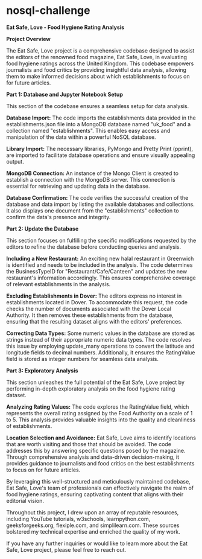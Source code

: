 # nosql-challenge

**Eat Safe, Love - Food Hygiene Rating Analysis**


**Project Overview**

The Eat Safe, Love project is a comprehensive codebase designed to assist the editors of the renowned food magazine, Eat Safe, Love, in evaluating food hygiene ratings across the United Kingdom. This codebase empowers journalists and food critics by providing insightful data analysis, allowing them to make informed decisions about which establishments to focus on for future articles.



**Part 1: Database and Jupyter Notebook Setup**

This section of the codebase ensures a seamless setup for data analysis.

**Database Import:** The code imports the establishments data provided in the establishments.json file into a MongoDB database named "uk_food" and a collection named "establishments". This enables easy access and manipulation of the data within a powerful NoSQL database.

**Library Import:** The necessary libraries, PyMongo and Pretty Print (pprint), are imported to facilitate database operations and ensure visually appealing output.

**MongoDB Connection:** An instance of the Mongo Client is created to establish a connection with the MongoDB server. This connection is essential for retrieving and updating data in the database.

**Database Confirmation:** The code verifies the successful creation of the database and data import by listing the available databases and collections. It also displays one document from the "establishments" collection to confirm the data's presence and integrity.



**Part 2: Update the Database**

This section focuses on fulfilling the specific modifications requested by the editors to refine the database before conducting queries and analysis.

**Including a New Restaurant:** An exciting new halal restaurant in Greenwich is identified and needs to be included in the analysis. The code determines the BusinessTypeID for "Restaurant/Cafe/Canteen" and updates the new restaurant's information accordingly. This ensures comprehensive coverage of relevant establishments in the analysis.

**Excluding Establishments in Dover:** The editors express no interest in establishments located in Dover. To accommodate this request, the code checks the number of documents associated with the Dover Local Authority. It then removes these establishments from the database, ensuring that the resulting dataset aligns with the editors' preferences.

**Correcting Data Types:** Some numeric values in the database are stored as strings instead of their appropriate numeric data types. The code resolves this issue by employing update_many operations to convert the latitude and longitude fields to decimal numbers. Additionally, it ensures the RatingValue field is stored as integer numbers for seamless data analysis.



**Part 3: Exploratory Analysis**

This section unleashes the full potential of the Eat Safe, Love project by performing in-depth exploratory analysis on the food hygiene rating dataset.

**Analyzing Rating Values:** The code explores the RatingValue field, which represents the overall rating assigned by the Food Authority on a scale of 1 to 5. This analysis provides valuable insights into the quality and cleanliness of establishments.

**Location Selection and Avoidance:** Eat Safe, Love aims to identify locations that are worth visiting and those that should be avoided. The code addresses this by answering specific questions posed by the magazine. Through comprehensive analysis and data-driven decision-making, it provides guidance to journalists and food critics on the best establishments to focus on for future articles.


By leveraging this well-structured and meticulously maintained codebase, Eat Safe, Love's team of professionals can effectively navigate the realm of food hygiene ratings, ensuring captivating content that aligns with their editorial vision.


Throughout this project, I drew upon an array of reputable resources, including YouTube tutorials, w3schools, learnpython.com, geeksforgeeks.org, flexiple.com, and simplilearn.com. These sources bolstered my technical expertise and enriched the quality of my work.


If you have any further inquiries or would like to learn more about the Eat Safe, Love project, please feel free to reach out.
